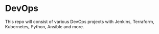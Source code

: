 # DevOps
This repo will consist of various DevOps projects with Jenkins, Terraform, Kubernetes, Python, Ansible and more. 
